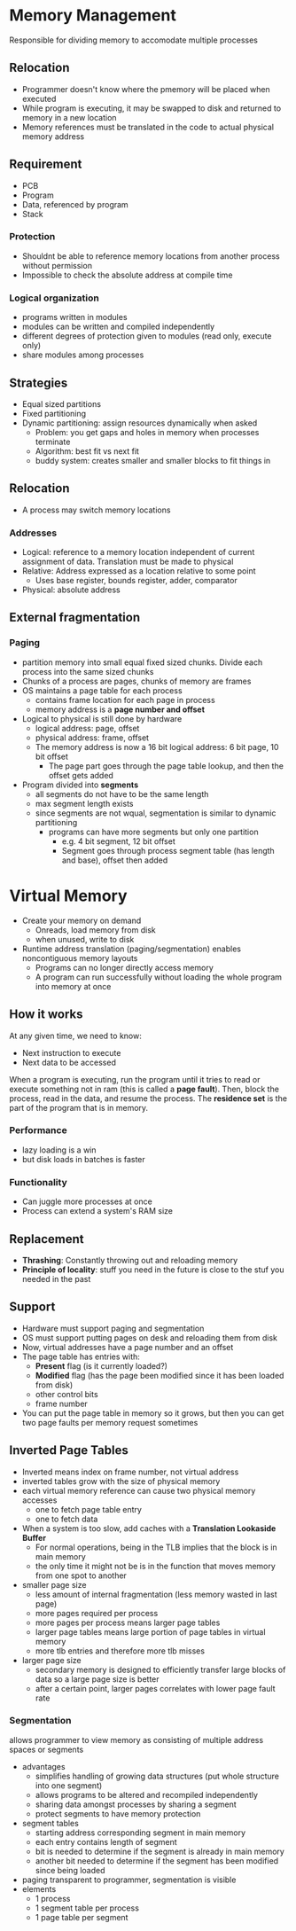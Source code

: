 # Memory Management
Responsible for dividing memory to accomodate multiple processes

## Relocation
- Programmer doesn't know where the pmemory will be placed when executed
- While program is executing, it may be swapped to disk and returned to memory in a new location
- Memory references must be translated in the code to actual physical memory address

## Requirement
- PCB
- Program
- Data, referenced by program
- Stack

### Protection
- Shouldnt be able to reference memory locations from another process without permission
- Impossible to check the absolute address at compile time

### Logical organization
- programs written in modules
- modules can be written and compiled independently
- different degrees of protection given to modules (read only, execute only)
- share modules among processes

## Strategies
- Equal sized partitions
- Fixed partitioning
- Dynamic partitioning: assign resources dynamically when asked
  - Problem: you get gaps and holes in memory when processes terminate
  - Algorithm: best fit vs next fit
  - buddy system: creates smaller and smaller blocks to fit things in


## Relocation
- A process may switch memory locations

### Addresses
- Logical: reference to a memory location independent of current assignment of data. Translation must be made to physical
- Relative: Address expressed as a location relative to some point
  - Uses base register, bounds register, adder, comparator
- Physical: absolute address

## External fragmentation
### Paging
- partition memory into small equal fixed sized chunks. Divide each process into the same sized chunks
- Chunks of a process are pages, chunks of memory are frames
- OS maintains a page table for each process
  - contains frame location for each page in process
  - memory address is a **page number and offset**
- Logical to physical is still done by hardware
  - logical address: page, offset
  - physical address: frame, offset
  - The memory address is now a 16 bit logical address: 6 bit page, 10 bit offset
    - The page part goes through the page table lookup, and then the offset gets added
- Program divided into **segments**
  - all segments do not have to be the same length
  - max segment length exists
  - since segments are not wqual, segmentation is similar to dynamic partitioning
    - programs can have more segments but only one partition
      - e.g. 4 bit segment, 12 bit offset
      - Segment goes through process segment table (has length and base), offset then added


# Virtual Memory
- Create your memory on demand
  - Onreads, load memory from disk
  - when unused, write to disk
- Runtime address translation (paging/segmentation) enables noncontiguous memory layouts
  - Programs can no longer directly access memory
  - A program can run successfully without loading the whole program into memory at once

## How it works
At any given time, we need to know:
- Next instruction to execute
- Next data to be accessed

When a program is executing, run the program until it tries to read or execute something not in ram (this is called a **page fault**). Then, block the process, read in the data, and resume the process. The **residence set** is the part of the program that is in memory.

### Performance
- lazy loading is a win
- but disk loads in batches is faster

### Functionality
- Can juggle more processes at once
- Process can extend a system's RAM size



## Replacement
- **Thrashing**: Constantly throwing out and reloading memory
- **Principle of locality**: stuff you need in the future is close to the stuf you needed in the past

## Support
- Hardware must support paging and segmentation
- OS must support putting pages on desk and reloading them from disk
- Now, virtual addresses have a page number and an offset
- The page table has entries with:
  - **Present** flag (is it currently loaded?)
  - **Modified** flag (has the page been modified since it has been loaded from disk)
  - other control bits
  - frame number
- You can put the page table in memory so it grows, but then you can get two page faults per memory request sometimes


## Inverted Page Tables
- Inverted means index on frame number, not virtual address
- inverted tables grow with the size of physical memory
- each virtual memory reference can cause two physical memory accesses
  - one to fetch page table entry
  - one to fetch data
- When a system is too slow, add caches with a **Translation Lookaside Buffer**
  - For normal operations, being in the TLB implies that the block is in main memory
  - the only time it might not be is in the function that moves memory from one spot to another
- smaller page size
  - less amount of internal fragmentation (less memory wasted in last page)
  - more pages required per process
  - more pages per process means larger page tables
  - larger page tables means large portion of page tables in virtual memory
  - more tlb entries and therefore more tlb misses
- larger page size
  - secondary memory is designed to efficiently transfer large blocks of data so a large page size is better
  - after a certain point, larger pages correlates with lower page fault rate

### Segmentation
allows programmer to view memory as consisting of multiple address spaces or segments
- advantages
  - simplifies handling of growing data structures (put whole structure into one segment)
  - allows programs to be altered and recompiled independently
  - sharing data amongst processes by sharing a segment
  - protect segments to have memory protection
- segment tables
  - starting address corresponding segment in main memory
  - each entry contains length of segment
  - bit is needed to determine if the segment is already in main memory
  - another bit needed to determine if the segment has been modified since being loaded
- paging transparent to programmer, segmentation is visible
- elements
  - 1 process
  - 1 segment table per process
  - 1 page table per segment
